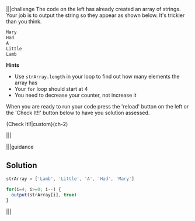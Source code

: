 |||challenge
The code on the left has already created an array of strings. Your job is to output the string so they appear as shown below. It's trickier than you think.

```javascript
Mary
Had
A
Little
Lamb
```

**Hints**
- Use `strArray.length` in your loop to find out how many elements the array has
- Your `for` loop should start at 4
- You need to decrease your counter, not increase it

When you are ready to run your code press the 'reload' button on the left or the 'Check It!!' button below to have you solution assessed.

{Check It!!|custom}(ch-2)

|||

|||guidance
## Solution
```javascript
strArray = ['Lamb', 'Little', 'A', 'Had', 'Mary']

for(i=4; i>=0; i--) {
  output(strArray[i], true)
}
```
|||